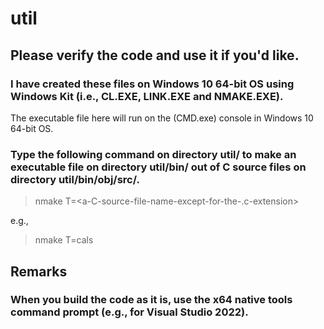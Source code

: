 # util


## Please verify the code and use it if you'd like.


### I have created these files on Windows 10 64-bit OS using Windows Kit (i.e., CL.EXE, LINK.EXE and NMAKE.EXE).

The executable file here will run on the (CMD.exe) console in Windows 10 64-bit OS.


### Type the following command on directory util/ to make an executable file on directory util/bin/ out of C source files on directory util/bin/obj/src/.

> nmake T=<a-C-source-file-name-except-for-the-.c-extension>

e.g.,
> nmake T=cals

## Remarks

### When you build the code as it is, use the x64 native tools command prompt (e.g., for Visual Studio 2022).
